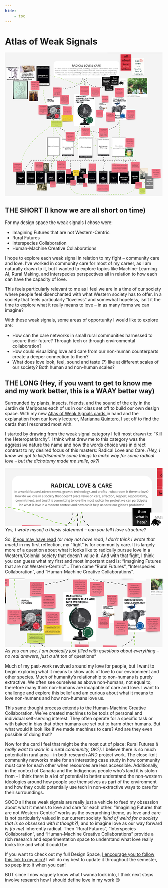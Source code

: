```yaml
---
hide:
    - toc
---
```


# Atlas of Weak Signals
![](../images/W02-AoWS/FullMap.png)
## THE SHORT (I know we are all short on time)
For my design space the weak signals I chose were:

- Imagining Futures that are not Western-Centric
- Rural Futures
- Interspecies Collaboration
- Human-Machine Creative Collaborations

I hope to explore each weak signal in relation to my fight – community care and love. I’ve worked in community care for most of my career, as I am naturally drawn to it, but I wanted to explore topics like Machine-Learning AI, Rural Making, and Interspecies perspectives all in relation to how each can have the capacity of love.

This feels particularly relevant to me as I feel we are in a time of our society where people feel disenchanted with what Western society has to offer. In a society that feels particularly “loveless” and somewhat hopeless, isn’t it the time to explore what it really means to love – in as many forms we can imagine?

With these weak signals, some areas of opportunity I would like to explore are:

- How can the care networks in small rural communities harnessed to secure their future? Through tech or through environmental collaboration?
- How could visualizing love and care from our non-human counterparts create a deeper connection to them?
- What does love look, feel, sound and taste (?) like at different scales of our society? Both human and non-human scales?

## THE LONG (Hey, if you want to get to know me and my work better, this is a WAAY better way)

Surrounded by plants, insects, friends, and the sound of the city in the Jardin de Mariposas each of us in our class set off to build our own design space. With my new <a href="https://www.youtube.com/watch?v=L7yyGwTrT5g&ab_channel=FabLabBarcelona"> Atlas of Weak Signals cards </a> in hand and the explanation from our lovely lecturer, [Marianna Quintero](https://iaac.net/dt-team/mariana-quintero/), I set off to find the cards that I resonated most with.

I started by drawing from the weak signal category I felt most drawn to: “Kill the Heteropatriarchy”. I think what drew me to this category was the aggressive nature the name and how the words choice was in direct contrast to my desired focus of this masters: Radical Love and Care. *(Hey, I know we got to kill/dismantle some things to make way for some radical love – but the dichotomy made me smile, ok?)*

![](../images/TopicStatement.png)
*Yes, I wrote myself a thesis statement – can you tell I love structure?*

So, [if you may have read](https://marielle-wall.github.io/MDEF/temr1/01-Bootcamp/) *(or may not have read, I don’t think I wrote that much)* in my first reflection, my “fight” is for community care. It is largely more of a question about what it looks like to radically pursue love in a Western/Colonial society that doesn’t value it. And with that fight, I think you can guess what my first and most important card is: “Imagining Futures that are not Western-Centric”… Then came “Rural Futures”, “Interspecies Collaboration”, and “Human-Machine Creative Collaborations”.

![](../images/W02-AoWS/WeekSignalsCards.png)
 *As you can see, I am basically just filled with questions about everything – no real answers, just a sh*t ton of questions*

Much of my past-work revolved around my love for people, but I want to begin exploring what it means to show acts of love to our environment and other species. Much of humanity’s relationship to non-humans is purely extractive. We often see ourselves as above non-humans, not equal to, therefore many think non-humans are incapable of care and love. I want to challenge and explore this belief and am curious about what it means to love non-humans and how non-humans love us.

This same thought process extends to the Human-Machine Creative Collaboration. We’ve created machines to be tools of personal and individual self-serving interest. They often operate for a specific task or with baked in bias that other humans are set out to harm other humans. But what would it look like if we made machines to care? And are they even possible of doing that?

Now for the card I feel that might be the most out of place: Rural Futures *(I really want to work in a rural community, OK?)*. I believe there is so much potential in rural area – in both research AND project work. The close-knit community networks make for an interesting case study in how community must care for each other when resources are less accessible. Additionally, in the context of Canada and the Indigenous people who’s land it is stolen from – I think there is a lot of potential to better understand the non-western ideologies around how people see themselves as part of the environment and how they could potentially use tech in non-extractive ways to care for their surroundings.

SOOO all these weak signals are really just a vehicle to feed my obsession about what it means to love and care for each other. “Imagining Futures that are not Western-Centric” works as the overarching theme, as love and care is not particularly valued in our current society *(kind of weird for a society that is so obsessed with it though?)*, and to imagine love as our way forward is *(to me)* inherently radical. Then “Rural Futures”, “Interspecies Collaboration”, and “Human-Machine Creative Collaborations” provide a rich research and experimentation space to understand what love really looks like and what it could be.

If you want to check out my full Design Space, [I encourage you to follow this link to my miro!](https://miro.com/app/board/uXjVPOimLrg=/?share_link_id=41125234929) I will do my best to update it throughout the semester, so peep into it when you can!

BUT since I now vaguely know what I wanna look into, I think next steps involve research how I should define love in my work 😊
